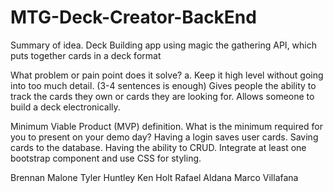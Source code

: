 # MTG-Deck-Creator-BackEnd

Summary of idea.
Deck Building app using magic the gathering API, which puts together cards in a deck format

What problem or pain point does it solve? a. Keep it high level without going into too much detail. (3-4 sentences is enough)
Gives people the ability to track the cards they own or cards they are looking for. Allows someone to build a deck electronically.

Minimum Viable Product (MVP) definition.
What is the minimum required for you to present on your demo day?
Having a login saves user cards.
Saving cards to the database.
Having the ability to CRUD.
Integrate at least one bootstrap component and use CSS for styling.

Brennan Malone
Tyler Huntley
Ken Holt
Rafael Aldana
Marco Villafana
